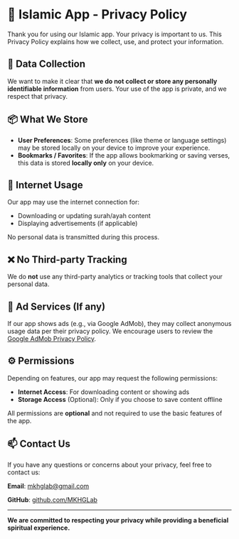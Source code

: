 # 📱 Islamic App - Privacy Policy

Thank you for using our Islamic app. Your privacy is important to us. This Privacy Policy explains how we collect, use, and protect your information.

## 🔐 Data Collection

We want to make it clear that **we do not collect or store any personally identifiable information** from users. Your use of the app is private, and we respect that privacy.

## 📦 What We Store

- **User Preferences**: Some preferences (like theme or language settings) may be stored locally on your device to improve your experience.
- **Bookmarks / Favorites**: If the app allows bookmarking or saving verses, this data is stored **locally only** on your device.

## 📡 Internet Usage

Our app may use the internet connection for:

- Downloading or updating surah/ayah content
- Displaying advertisements (if applicable)

No personal data is transmitted during this process.

## ❌ No Third-party Tracking

We do **not** use any third-party analytics or tracking tools that collect your personal data.

## 🧾 Ad Services (If any)

If our app shows ads (e.g., via Google AdMob), they may collect anonymous usage data per their privacy policy. We encourage users to review the [Google AdMob Privacy Policy](https://policies.google.com/technologies/ads).

## ⚙️ Permissions

Depending on features, our app may request the following permissions:

- **Internet Access**: For downloading content or showing ads
- **Storage Access** (Optional): Only if you choose to save content offline

All permissions are **optional** and not required to use the basic features of the app.

## 📫 Contact Us

If you have any questions or concerns about your privacy, feel free to contact us:

**Email**: [mkhglab@gmail.com](mailto:mkhglab@gmail.com)

**GitHub**: [github.com/MKHGLab](https://github.com/MKHGLab)

---

**We are committed to respecting your privacy while providing a beneficial spiritual experience.**
